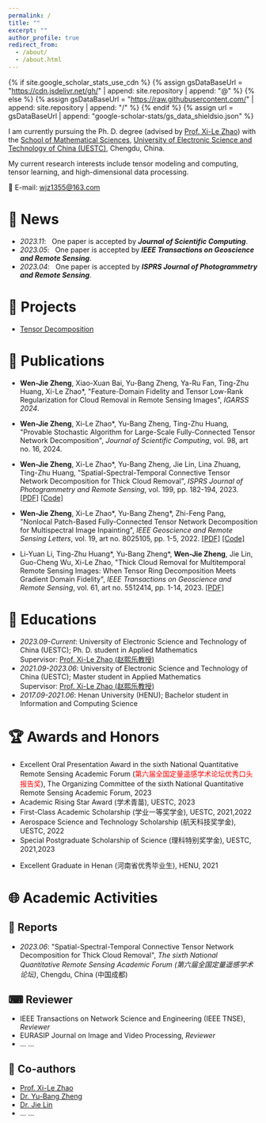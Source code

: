 ```yaml
---
permalink: /
title: ""
excerpt: ""
author_profile: true
redirect_from: 
  - /about/
  - /about.html
---
```


{% if site.google_scholar_stats_use_cdn %}
{% assign gsDataBaseUrl = "https://cdn.jsdelivr.net/gh/" | append: site.repository | append: "@" %}
{% else %}
{% assign gsDataBaseUrl = "https://raw.githubusercontent.com/" | append: site.repository | append: "/" %}
{% endif %}
{% assign url = gsDataBaseUrl | append: "google-scholar-stats/gs_data_shieldsio.json" %}

<span class='anchor' id='about-me'></span>

I am currently pursuing the Ph. D. degree (advised by [Prof. Xi-Le Zhao](https://zhaoxile.github.io/)) with the [School of Mathematical Sciences](http://www.math.uestc.edu.cn/index.htm), [University of Electronic Science and Technology of China (UESTC)](https://www.uestc.edu.cn/), Chengdu, China.

My current research interests include tensor modeling and computing, tensor learning, and high-dimensional data processing. 

📧 E-mail: <wjz1355@163.com>

# 🔔 News

- *2023.11*: &nbsp; One paper is accepted by _**Journal of Scientific Computing**_.  
- *2023.05*: &nbsp; One paper is accepted by _**IEEE Transactions on Geoscience and Remote Sensing**_.  
- *2023.04*: &nbsp; One paper is accepted by _**ISPRS Journal of Photogrammetry and Remote Sensing**_. 


# 🧰 Projects

-  [Tensor Decomposition](https://github.com/zhaoxile/reproducible-tensor-completion-state-of-the-art)


# 📄 Publications 

- **Wen-Jie Zheng**, Xiao-Xuan Bai, Yu-Bang Zheng, Ya-Ru Fan, Ting-Zhu Huang,  Xi-Le Zhao\*, \"Feature-Domain Fidelity and Tensor Low-Rank Regularization for Cloud Removal in Remote Sensing Images\", _IGARSS 2024_.

- **Wen-Jie Zheng**, Xi-Le Zhao\*, Yu-Bang Zheng, Ting-Zhu Huang, \"Provable Stochastic Algorithm for Large-Scale Fully-Connected Tensor Network Decomposition\", _Journal of Scientific Computing_, vol. 98, art no. 16, 2024.

- **Wen-Jie Zheng**, Xi-Le Zhao\*, Yu-Bang Zheng, Jie Lin, Lina Zhuang, Ting-Zhu Huang, \"Spatial-Spectral-Temporal Connective Tensor Network Decomposition for Thick Cloud Removal\", _ISPRS Journal of Photogrammetry and Remote Sensing_, vol. 199, pp. 182-194, 2023. [[PDF]](https://www.sciencedirect.com/science/article/abs/pii/S0924271623000953) [[Code]](https://github.com/zhaoxile/SSTC_CR)

- **Wen-Jie Zheng**, Xi-Le Zhao\*, Yu-Bang Zheng\*, Zhi-Feng Pang, \"Nonlocal Patch-Based Fully-Connected Tensor Network Decomposition for Multispectral Image Inpainting\", _IEEE Geoscience and Remote Sensing Letters_, vol. 19, art no. 8025105, pp. 1-5, 2022. [[PDF]](https://ieeexplore.ieee.org/document/9598921) [[Code]](https://yubangzheng.github.io/codes/code_NLFCTN.zip)

- Li-Yuan Li, Ting-Zhu Huang\*, Yu-Bang Zheng\*, **Wen-Jie Zheng**, Jie Lin, Guo-Cheng Wu, Xi-Le Zhao, \"Thick Cloud Removal for Multitemporal Remote Sensing Images: When Tensor Ring Decomposition Meets Gradient Domain Fidelity\", _IEEE Transactions on Geoscience and Remote Sensing_, vol. 61, art no. 5512414, pp. 1-14, 2023. [[PDF]](https://ieeexplore.ieee.org/document/10125571/)


# 📖 Educations

- *2023.09-Current*: University of Electronic Science and Technology of China (UESTC); Ph. D. student in Applied Mathematics<br>
  Supervisor: [Prof. Xi-Le Zhao (赵熙乐教授)](https://zhaoxile.github.io/)
- *2021.09-2023.06*: University of Electronic Science and Technology of China (UESTC); Master student in Applied Mathematics<br>
  Supervisor: [Prof. Xi-Le Zhao (赵熙乐教授)](https://zhaoxile.github.io/)
- *2017.09-2021.06*: Henan University (HENU); Bachelor student in Information and Computing Science


# 🏆 Awards and Honors

-  Excellent Oral Presentation Award in the sixth National Quantitative Remote Sensing Academic Forum (<span style="color:red">第六届全国定量遥感学术论坛优秀口头报告奖</span>), The Organizing Committee of the sixth National Quantitative Remote Sensing Academic Forum, 2023
-  Academic Rising Star Award (学术青苗), UESTC, 2023
-  First-Class Academic Scholarship (学业一等奖学金), UESTC, 2021,2022
-  Aerospace Science and Technology Scholarship (航天科技奖学金), UESTC, 2022
-  Special Postgraduate Scholarship of Science (理科特别奖学金), UESTC, 2021,2023
*  Excellent Graduate in Henan (河南省优秀毕业生), HENU, 2021

# 🌐 Academic Activities

## 🎤 Reports

- *2023.06*: \"Spatial-Spectral-Temporal Connective Tensor Network Decomposition for Thick Cloud Removal\", *The sixth National Quantitative Remote Sensing Academic Forum (第六届全国定量遥感学术论坛)*, Chengdu, China (中国成都)

## ⌨ Reviewer

-  IEEE Transactions on Network Science and Engineering (IEEE TNSE), _Reviewer_
-  EURASIP Journal on Image and Video Processing, _Reviewer_
-  ... ...

## 🤝 Co-authors

-  [Prof. Xi-Le Zhao](https://zhaoxile.github.io/)
-  [Dr. Yu-Bang Zheng](https://yubangzheng.github.io)
-  [Dr. Jie Lin](https://jielin96.github.io/)
-  ... ...

<script type="text/javascript" src="//rf.revolvermaps.com/0/0/8.js?i=5walv8lpuh8&amp;m=0&amp;c=ff0000&amp;cr1=ffffff&amp;f=arial&amp;l=33" async="async"></script>
